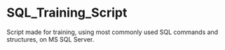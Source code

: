 # SQL_Training_Script
Script made for training, using most commonly used SQL commands and structures, on MS SQL Server. 
